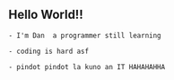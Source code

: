 ## Hello World!! 

    - I'm Dan  a programmer still learning 
    
    - coding is hard asf

    - pindot pindot la kuno an IT HAHAHAHHA

    
